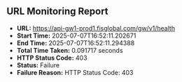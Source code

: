 ## URL Monitoring Report

- **URL:** https://api-gw1-prod1.fisglobal.com/gw/v1/health
- **Start Time:** 2025-07-07T16:52:11.202671
- **End Time:** 2025-07-07T16:52:11.294388
- **Total Time Taken:** 0.091717 seconds
- **HTTP Status Code:** 403
- **Status:** Failure
- **Failure Reason:** HTTP Status Code: 403
